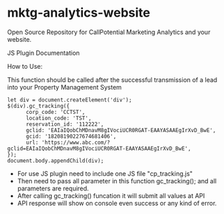 # mktg-analytics-website
Open Source Repository for CallPotential Marketing Analytics and your website.


JS Plugin Documentation 

How to Use:

This function should be called after the successful transmission of a lead into your Property Management System

    let div = document.createElement('div');
    $(div).gc_tracking({
          corp_code: 'CCTST',
          location_code: 'TST',
          reservation_id: '112222',
          gclid: 'EAIaIQobChMDnavM8gIVociUCR0RGAT-EAAYASAAEgIrXvD_BwE',
          gcid: '18208190227674681406',
          url: 'https://www.abc.com/?gclid=EAIaIQobChMDnavM8gIVociUCR0RGAT-EAAYASAAEgIrXvD_BwE',
    });
    document.body.appendChild(div);
   
   
- For use JS plugin need to include one JS file "cp_tracking.js"
- Then need to pass all parameter in this function gc_tracking(); and all parameters are required.
- After calling gc_tracking() funcation it will submit all values at API
- API response will show on console even success or any kind of error.
